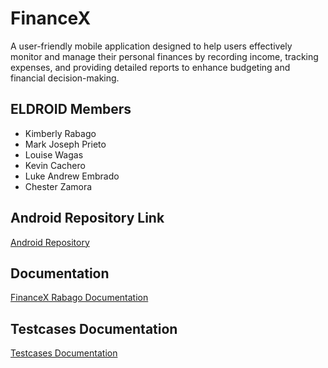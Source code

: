 # FinanceX

A user-friendly mobile application designed to help users effectively monitor and manage their personal finances by recording income, tracking expenses, and providing detailed reports to enhance budgeting and financial decision-making.

## ELDROID Members
- Kimberly Rabago
- Mark Joseph Prieto
- Louise Wagas
- Kevin Cachero
- Luke Andrew Embrado
- Chester Zamora

## Android Repository Link
[Android Repository](https://github.com/Loooyyysss/ELAND_WAGAS_L_TeamAndroid_430SAT)

## Documentation
[FinanceX Rabago Documentation](https://docs.google.com/document/d/1RtfcK3V_gs8W6QyHM4tzbeRUBoruMb828l_IqQeOib4/edit?usp=sharing)

## Testcases Documentation
[Testcases Documentation](https://docs.google.com/document/d/1hTTfI_UbwcdUAne6QH02zN5JhOytPNGqrSix7qG50To/edit?usp=sharing)

